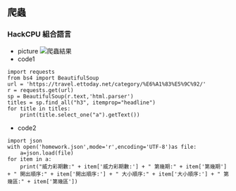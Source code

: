 ## 爬蟲
### HackCPU 組合語言
* picture
![爬蟲結果](https://nohano1l.github.io/ws/midexam/1.png)
* code1
```
import requests
from bs4 import BeautifulSoup
url = 'https://travel.ettoday.net/category/%E6%A1%83%E5%9C%92/'
r = requests.get(url)
sp = BeautifulSoup(r.text,'html.parser')
titles = sp.find_all("h3", itemprop="headline")
for title in titles:
    print(title.select_one("a").getText())
```
* code2
```
import json
with open('homework.json',mode='r',encoding='UTF-8')as file:
    a=json.load(file)
for item in a:
    print("威力彩期數:" + item['威力彩期數:'] + " 第幾期:" + item['第幾期'] + " 開出順序:" + item['開出順序:'] + " 大小順序:" + item['大小順序:'] + " 第幾區:" + item['第幾區'])
```